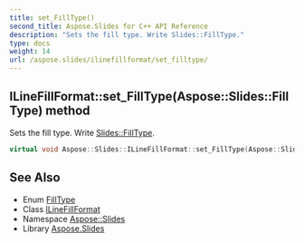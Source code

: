 ```yaml
---
title: set_FillType()
second_title: Aspose.Slides for C++ API Reference
description: "Sets the fill type. Write Slides::FillType."
type: docs
weight: 14
url: /aspose.slides/ilinefillformat/set_filltype/
---
```

## ILineFillFormat::set_FillType(Aspose::Slides::FillType) method


Sets the fill type. Write [Slides::FillType](../../filltype/).

```cpp
virtual void Aspose::Slides::ILineFillFormat::set_FillType(Aspose::Slides::FillType value)=0
```

## See Also

* Enum [FillType](../../filltype/)
* Class [ILineFillFormat](../)
* Namespace [Aspose::Slides](../../)
* Library [Aspose.Slides](../../../)